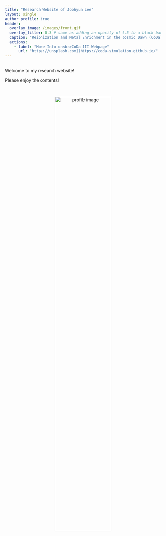 ```yaml
---
title: "Research Website of Joohyun Lee"
layout: single
author_profile: true
header:
  overlay_image: /images/front.gif
  overlay_filter: 0.3 # same as adding an opacity of 0.5 to a black background
  caption: "Reionization and Metal Enrichment in the Cosmic Dawn (CoDa) III Simulation"
  actions:
    - label: "More Info on<br>CoDa III Webpage"
      url: "https://unsplash.com](https://coda-simulation.github.io/"
---
```


<br/>
Welcome to my research website!

Please enjoy the contents!

<br>
<p style="text-align:center;"><img src="https://joohyun-lee.github.io/images/front.jpg" alt="profile image" width="60%" height="auto">
